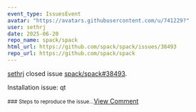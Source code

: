 ```yaml
---
event_type: IssuesEvent
avatar: "https://avatars.githubusercontent.com/u/741229?"
user: sethrj
date: 2025-06-20
repo_name: spack/spack
html_url: https://github.com/spack/spack/issues/38493
repo_url: https://github.com/spack/spack
---
```


<a href='https://github.com/sethrj' target='_blank'>sethrj</a> closed issue <a href='https://github.com/spack/spack/issues/38493' target='_blank'>spack/spack#38493</a>.

<p>Installation issue: qt </p><small>### Steps to reproduce the issue...</small><a href='https://github.com/spack/spack/issues/38493' target='_blank'>View Comment</a>
